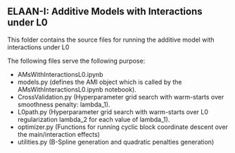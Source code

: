 ## ELAAN-I: Additive Models with Interactions under L0

This folder contains the source files for running the additive model with interactions under L0

The following files serve the following purpose:
- AMsWithInteractionsL0.ipynb
- models.py (defines the AMI object which is called by the AMsWithInteractionsL0.ipynb notebook). 
- CrossValidation.py (Hyperparameter grid search with warm-starts over smoothness penalty: lambda_1). 
- L0path.py (Hyperparameter grid search with warm-starts over L0 regularization lambda_2 for each value of lambda_1).
- optimizer.py (Functions for running cyclic block coordinate descent over the main/interaction effects)
- utilities.py (B-Spline generation and quadratic penalties generation)
